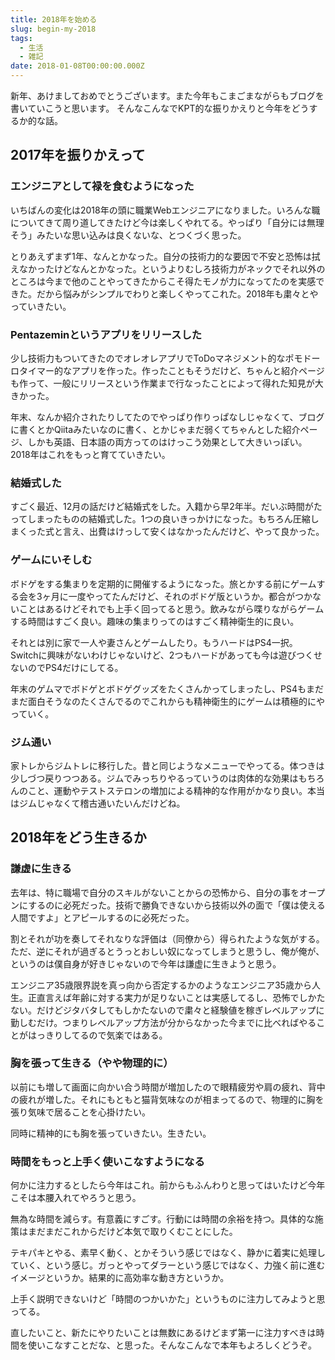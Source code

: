 ```yaml
---
title: 2018年を始める
slug: begin-my-2018
tags:
  - 生活
  - 雑記
date: 2018-01-08T00:00:00.000Z
---
```


新年、あけましておめでとうございます。また今年もこまごまながらもブログを書いていこうと思います。
そんなこんなでKPT的な振りかえりと今年をどうするか的な話。

## 2017年を振りかえって
### エンジニアとして禄を食むようになった
いちばんの変化は2018年の頭に職業Webエンジニアになりました。いろんな職についてきて周り道してきたけど今は楽しくやれてる。やっぱり「自分には無理そう」みたいな思い込みは良くないな、とつくづく思った。

とりあえずまず1年、なんとかなった。自分の技術力的な要因で不安と恐怖は拭えなかったけどなんとかなった。というよりむしろ技術力がネックでそれ以外のところは今まで他のことやってきたからこそ得たモノが力になってたのを実感できた。だから悩みがシンプルでわりと楽しくやってこれた。2018年も粛々とやっていきたい。

### Pentazeminというアプリをリリースした
少し技術力もついてきたのでオレオレアプリでToDoマネジメント的なポモドーロタイマー的なアプリを作った。作ったこともそうだけど、ちゃんと紹介ページも作って、一般にリリースという作業まで行なったことによって得れた知見が大きかった。

年末、なんか紹介されたりしてたのでやっぱり作りっぱなしじゃなくて、ブログに書くとかQiitaみたいなのに書く、とかじゃまだ弱くてちゃんとした紹介ページ、しかも英語、日本語の両方ってのはけっこう効果として大きいっぽい。2018年はこれをもっと育てていきたい。

### 結婚式した
すごく最近、12月の話だけど結婚式をした。入籍から早2年半。だいぶ時間がたってしまったものの結婚式した。1つの良いきっかけになった。もちろん圧縮しまくった式と言え、出費はけっして安くはなかったんだけど、やって良かった。

### ゲームにいそしむ
ボドゲをする集まりを定期的に開催するようになった。旅とかする前にゲームする会を3ヶ月に一度やってたんだけど、それのボドゲ版というか。都合がつかないことはあるけどそれでも上手く回ってると思う。飲みながら喋りながらゲームする時間はすごく良い。趣味の集まりってのはすごく精神衛生的に良い。

それとは別に家で一人や妻さんとゲームしたり。もうハードはPS4一択。Switchに興味がないわけじゃないけど、2つもハードがあっても今は遊びつくせないのでPS4だけにしてる。

年末のゲムマでボドゲとボドゲグッズをたくさんかってしまったし、PS4もまだまだ面白そうなのたくさんでるのでこれからも精神衛生的にゲームは積極的にやっていく。

### ジム通い
家トレからジムトレに移行した。昔と同じようなメニューでやってる。体つきは少しづつ戻りつつある。ジムでみっちりやるっていうのは肉体的な効果はもちろんのこと、運動やテストステロンの増加による精神的な作用がかなり良い。本当はジムじゃなくて稽古通いたいんだけどね。

## 2018年をどう生きるか
### 謙虚に生きる
去年は、特に職場で自分のスキルがないことからの恐怖から、自分の事をオープンにするのに必死だった。技術で勝負できないから技術以外の面で「僕は使える人間ですよ」とアピールするのに必死だった。

割とそれが功を奏してそれなりな評価は（同僚から）得られたような気がする。ただ、逆にそれが過ぎるとうっとおしい奴になってしまうと思うし、俺が俺が、というのは僕自身が好きじゃないので今年は謙虚に生きようと思う。

エンジニア35歳限界説を真っ向から否定するかのようなエンジニア35歳から人生。正直言えば年齢に対する実力が足りないことは実感してるし、恐怖でしかたない。だけどジタバタしてもしかたないので粛々と経験値を稼ぎレベルアップに勤しむだけ。つまりレベルアップ方法が分からなかった今までに比べればやることがはっきりしてるので気楽ではある。

### 胸を張って生きる（やや物理的に）
以前にも増して画面に向かい合う時間が増加したので眼精疲労や肩の疲れ、背中の疲れが増した。それにもともと猫背気味なのが相まってるので、物理的に胸を張り気味で居ることを心掛けたい。

同時に精神的にも胸を張っていきたい。生きたい。

### 時間をもっと上手く使いこなすようになる
何かに注力するとしたら今年はこれ。前からもふんわりと思ってはいたけど今年こそは本腰入れてやろうと思う。

無為な時間を減らす。有意義にすごす。行動には時間の余裕を持つ。具体的な施策はまだまだこれからだけど本気で取りくむことにした。

テキパキとやる、素早く動く、とかそういう感じではなく、静かに着実に処理していく、という感じ。ガっとやってダラーという感じではなく、力強く前に進むイメージというか。結果的に高効率な動き方というか。

上手く説明できないけど「時間のつかいかた」というものに注力してみようと思ってる。

直したいこと、新たにやりたいことは無数にあるけどまず第一に注力すべきは時間を使いこなすことだな、と思った。そんなこんなで本年もよろしくどうぞ。
